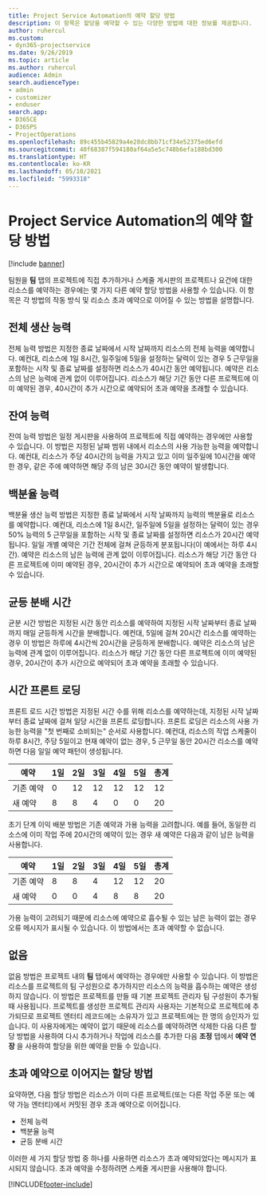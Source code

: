 ```yaml
---
title: Project Service Automation의 예약 할당 방법
description: 이 항목은 할당을 예약할 수 있는 다양한 방법에 대한 정보를 제공합니다.
author: ruhercul
ms.custom:
- dyn365-projectservice
ms.date: 9/26/2019
ms.topic: article
ms.author: ruhercul
audience: Admin
search.audienceType:
- admin
- customizer
- enduser
search.app:
- D365CE
- D365PS
- ProjectOperations
ms.openlocfilehash: 89c455b45829a4e28dc8bb71cf34e52375ed6efd
ms.sourcegitcommit: 40f68387f594180af64a5e5c748b6efa188bd300
ms.translationtype: HT
ms.contentlocale: ko-KR
ms.lasthandoff: 05/10/2021
ms.locfileid: "5993318"
---
```

# <a name="booking-allocation-methods-in-project-service-automation"></a>Project Service Automation의 예약 할당 방법

[!include [banner](../includes/psa-now-project-operations.md)]

팀원을 **팀** 탭의 프로젝트에 직접 추가하거나 스케줄 게시판의 프로젝트나 요건에 대한 리소스를 예약하는 경우에는 몇 가지 다른 예약 할당 방법을 사용할 수 있습니다. 이 항목은 각 방법의 작동 방식 및 리소스 초과 예약으로 이어질 수 있는 방법을 설명합니다.

## <a name="full-capacity"></a>전체 생산 능력 
전체 능력 방법은 지정한 종료 날짜에서 시작 날짜까지 리소스의 전체 능력을 예약합니다. 예컨대, 리소스에 1일 8시간, 일주일에 5일을 설정하는 달력이 있는 경우 5 근무일을 포함하는 시작 및 종료 날짜를 설정하면 리소스가 40시간 동안 예약됩니다. 예약은 리소스의 남은 능력에 관계 없이 이루어집니다. 리소스가 해당 기간 동안 다른 프로젝트에 이미 예약된 경우, 40시간이 추가 시간으로 예약되어 초과 예약을 초래할 수 있습니다.

## <a name="remaining-capacity"></a>잔여 능력
잔여 능력 방법은 일정 게시판을 사용하여 프로젝트에 직접 예약하는 경우에만 사용할 수 있습니다. 이 방법은 지정된 날짜 범위 내에서 리소스의 사용 가능한 능력을 예약합니다. 예컨대, 리소스가 주당 40시간의 능력을 가지고 있고 이미 일주일에 10시간을 예약한 경우, 같은 주에 예약하면 해당 주의 남은 30시간 동안 예약이 발생합니다.

## <a name="percentage-capacity"></a>백분율 능력
백분율 생산 능력 방법은 지정한 종료 날짜에서 시작 날짜까지 능력의 백분율로 리소스를 예약합니다. 예컨대, 리소스에 1일 8시간, 일주일에 5일을 설정하는 달력이 있는 경우 50% 능력의 5 근무일을 포함하는 시작 및 종료 날짜를 설정하면 리소스가 20시간 예약됩니다. 일일 개별 예약은 기간 전체에 걸쳐 균등하게 분포됩니다(이 예에서는 하루 4시간). 예약은 리소스의 남은 능력에 관계 없이 이루어집니다. 리소스가 해당 기간 동안 다른 프로젝트에 이미 예약된 경우, 20시간이 추가 시간으로 예약되어 초과 예약을 초래할 수 있습니다.

## <a name="evenly-distribute-hours"></a>균등 분배 시간
균분 시간 방법은 지정된 시간 동안 리소스를 예약하여 지정된 시작 날짜부터 종료 날짜까지 매일 균등하게 시간을 분배합니다. 예컨대, 5일에 걸쳐 20시간 리소스를 예약하는 경우 이 방법은 하루에 4시간씩 20시간을 균등하게 분배합니다. 예약은 리소스의 남은 능력에 관계 없이 이루어집니다. 리소스가 해당 기간 동안 다른 프로젝트에 이미 예약된 경우, 20시간이 추가 시간으로 예약되어 초과 예약을 초래할 수 있습니다.

## <a name="front-load-hours"></a>시간 프론트 로딩
프론트 로드 시간 방법은 지정된 시간 수를 위해 리소스를 예약하는데, 지정된 시작 날짜부터 종료 날짜에 걸쳐 일당 시간을 프론트 로딩합니다. 프론트 로딩은 리소스의 사용 가능한 능력을 "첫 번째로 소비되는" 순서로 사용합니다. 예컨대, 리소스의 작업 스케줄이 하루 8시간, 주당 5일이고 현재 예약이 없는 경우, 5 근무일 동안 20시간 리소스를 예약하면 다음 일일 예약 패턴이 생성됩니다. 

|         예약          |    1일    |    2일    |    3일    |    4일    |    5일    |    총계    |
|---------------------------|-------------|-------------|-------------|-------------|-------------|-------------|
|    기존 예약    |    0        |    12        |    12        |    12        |    12        |    12        |
|    새 예약          |    8        |    8        |    4        |    0        |    0        |    20       |

초기 단계 이익 배분 방법은 기존 예약과 가용 능력을 고려합니다. 예를 들어, 동일한 리소스에 이미 작업 주에 20시간의 예약이 있는 경우 새 예약은 다음과 같이 남은 능력을 사용합니다.

|   예약          | 1일 | 2일 | 3일 | 4일 | 5일 | 총계 |
|---------------------|-------|-------|-------|-------|-------|-------|
| 기존 예약 | 8     | 8     | 4     | 12     | 12     | 20    |
| 새 예약       | 0     | 0     | 4     | 8     | 8     | 20    |

가용 능력이 고려되기 때문에 리소스에 예약으로 흡수될 수 있는 남은 능력이 없는 경우 오류 메시지가 표시될 수 있습니다. 이 방법에서는 초과 예약할 수 없습니다.

## <a name="none"></a>없음
없음 방법은 프로젝트 내의 **팀** 탭에서 예약하는 경우에만 사용할 수 있습니다. 이 방법은 리소스를 프로젝트의 팀 구성원으로 추가하지만 리소스의 능력을 흡수하는 예약은 생성하지 않습니다. 이 방법은 프로젝트를 만들 때 기본 프로젝트 관리자 팀 구성원이 추가될 때 사용됩니다. 프로젝트를 생성한 프로젝트 관리자 사용자는 기본적으로 프로젝트에 추가되므로 프로젝트 엔터티 레코드에는 소유자가 있고 프로젝트에는 한 명의 승인자가 있습니다. 이 사용자에게는 예약이 없기 때문에 리소스를 예약하려면 삭제한 다음 다른 할당 방법을 사용하여 다시 추가하거나 작업에 리소스를 추가한 다음 **조정** 탭에서 **예약 연장** 을 사용하여 할당을 위한 예약을 만들 수 있습니다.

## <a name="allocation-methods-that-lead-to-overbooking"></a>초과 예약으로 이어지는 할당 방법
요약하면, 다음 할당 방법은 리소스가 이미 다른 프로젝트(또는 다른 작업 주문 또는 예약 가능 엔터티)에서 커밋된 경우 초과 예약으로 이어집니다.

- 전체 능력
- 백분율 능력
- 균등 분배 시간

이러한 세 가지 할당 방법 중 하나를 사용하면 리소스가 초과 예약되었다는 메시지가 표시되지 않습니다. 초과 예약을 수정하려면 스케줄 게시판을 사용해야 합니다.


[!INCLUDE[footer-include](../includes/footer-banner.md)]